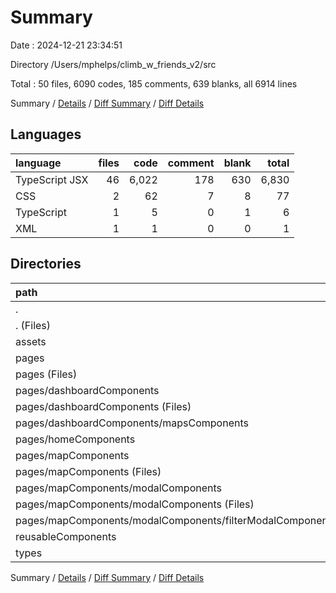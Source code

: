 # Summary

Date : 2024-12-21 23:34:51

Directory /Users/mphelps/climb_w_friends_v2/src

Total : 50 files,  6090 codes, 185 comments, 639 blanks, all 6914 lines

Summary / [Details](details.md) / [Diff Summary](diff.md) / [Diff Details](diff-details.md)

## Languages
| language | files | code | comment | blank | total |
| :--- | ---: | ---: | ---: | ---: | ---: |
| TypeScript JSX | 46 | 6,022 | 178 | 630 | 6,830 |
| CSS | 2 | 62 | 7 | 8 | 77 |
| TypeScript | 1 | 5 | 0 | 1 | 6 |
| XML | 1 | 1 | 0 | 0 | 1 |

## Directories
| path | files | code | comment | blank | total |
| :--- | ---: | ---: | ---: | ---: | ---: |
| . | 50 | 6,090 | 185 | 639 | 6,914 |
| . (Files) | 4 | 119 | 7 | 22 | 148 |
| assets | 1 | 1 | 0 | 0 | 1 |
| pages | 29 | 4,601 | 167 | 484 | 5,252 |
| pages (Files) | 4 | 441 | 34 | 82 | 557 |
| pages/dashboardComponents | 6 | 1,229 | 24 | 85 | 1,338 |
| pages/dashboardComponents (Files) | 4 | 830 | 23 | 55 | 908 |
| pages/dashboardComponents/mapsComponents | 2 | 399 | 1 | 30 | 430 |
| pages/homeComponents | 1 | 40 | 0 | 4 | 44 |
| pages/mapComponents | 18 | 2,891 | 109 | 313 | 3,313 |
| pages/mapComponents (Files) | 10 | 1,681 | 85 | 170 | 1,936 |
| pages/mapComponents/modalComponents | 8 | 1,210 | 24 | 143 | 1,377 |
| pages/mapComponents/modalComponents (Files) | 7 | 1,140 | 24 | 137 | 1,301 |
| pages/mapComponents/modalComponents/filterModalComponents.tsx | 1 | 70 | 0 | 6 | 76 |
| reusableComponents | 14 | 1,269 | 11 | 114 | 1,394 |
| types | 2 | 100 | 0 | 19 | 119 |

Summary / [Details](details.md) / [Diff Summary](diff.md) / [Diff Details](diff-details.md)